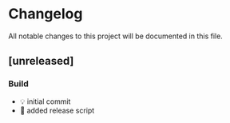 # Changelog

All notable changes to this project will be documented in this file.

## [unreleased]

### Build

- :bulb: initial commit
- :construction_worker: added release script

<!-- generated by git-cliff -->
